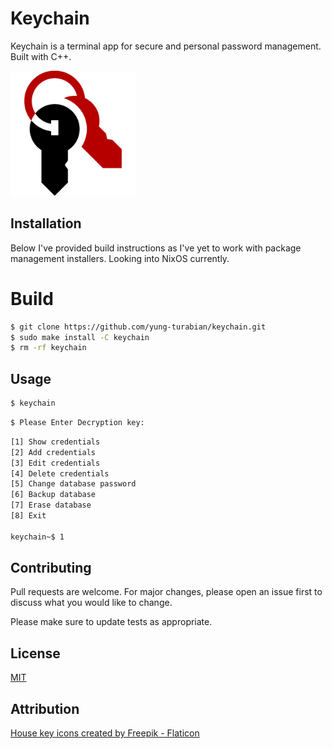 # Keychain

Keychain is a terminal app for secure and personal password management. Built with C++.

<img src="logo.png" alt="logo" width="200"/>

## Installation

Below I've provided build instructions as I've yet to work with package management installers. Looking into NixOS currently.

# Build
```bash
$ git clone https://github.com/yung-turabian/keychain.git
$ sudo make install -C keychain
$ rm -rf keychain
```

## Usage

```bash
$ keychain

```

```bash
$ Please Enter Decryption key:  
```

```bash
[1] Show credentials
[2] Add credentials
[3] Edit credentials
[4] Delete credentials
[5] Change database password
[6] Backup database
[7] Erase database
[8] Exit

keychain~$ 1
```

## Contributing

Pull requests are welcome. For major changes, please open an issue first
to discuss what you would like to change.

Please make sure to update tests as appropriate.

## License

[MIT](https://choosealicense.com/licenses/mit/)

## Attribution

[House key icons created by Freepik - Flaticon](https://www.flaticon.com/free-icons/house-key "house key icons")

